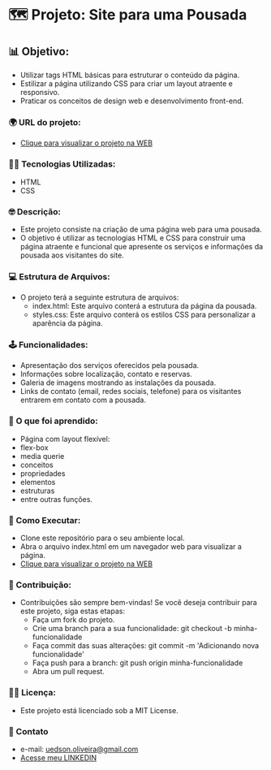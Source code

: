 # 🗺️ Projeto: Site para uma Pousada

## 📊 Objetivo:
  - Utilizar tags HTML básicas para estruturar o conteúdo da página.
  - Estilizar a página utilizando CSS para criar um layout atraente e responsivo.
  - Praticar os conceitos de design web e desenvolvimento front-end.

### 🌍 URL do projeto:
  - [Clique para visualizar o projeto na WEB](https://uedsonoliveira.github.io/pousada_secreta/)
    
### 🧑‍💻 Tecnologias Utilizadas:
  - HTML
  - CSS
    
### 🤓 Descrição:
  - Este projeto consiste na criação de uma página web para uma pousada. 
  - O objetivo é utilizar as tecnologias HTML e CSS para construir uma página atraente e funcional que apresente os serviços e informações da pousada aos visitantes do site.

### 💻 Estrutura de Arquivos:
  - O projeto terá a seguinte estrutura de arquivos:
      - index.html: Este arquivo conterá a estrutura da página da pousada.
      - styles.css: Este arquivo conterá os estilos CSS para personalizar a aparência da página.

### 🕹️ Funcionalidades:
  - Apresentação dos serviços oferecidos pela pousada.
  - Informações sobre localização, contato e reservas.
  - Galeria de imagens mostrando as instalações da pousada.
  - Links de contato (email, redes sociais, telefone) para os visitantes entrarem em contato com a pousada.

### 🔨 O que foi aprendido:
  - Página com layout flexível:
  - flex-box
  - media querie  
  - conceitos 
  - propriedades
  - elementos
  - estruturas
  - entre outras funções.

### 🧰 Como Executar:
  - Clone este repositório para o seu ambiente local.
  - Abra o arquivo index.html em um navegador web para visualizar a página.
  - [Clique para visualizar o projeto na WEB](https://uedsonoliveira.github.io/pousada_secreta/)

### 📂 Contribuição:
  - Contribuições são sempre bem-vindas! Se você deseja contribuir para este projeto, siga estas etapas:
    - Faça um fork do projeto.
    - Crie uma branch para a sua funcionalidade: git checkout -b minha-funcionalidade
    - Faça commit das suas alterações: git commit -m 'Adicionando nova funcionalidade'
    - Faça push para a branch: git push origin minha-funcionalidade
    - Abra um pull request.
      
### ✍🏼 Licença:
  - Este projeto está licenciado sob a MIT License.

### 🚀 Contato
  - e-mail: uedson.oliveira@gmail.com
  - [Acesse meu LINKEDIN](https://www.linkedin.com/in/uedson-oliveira/)